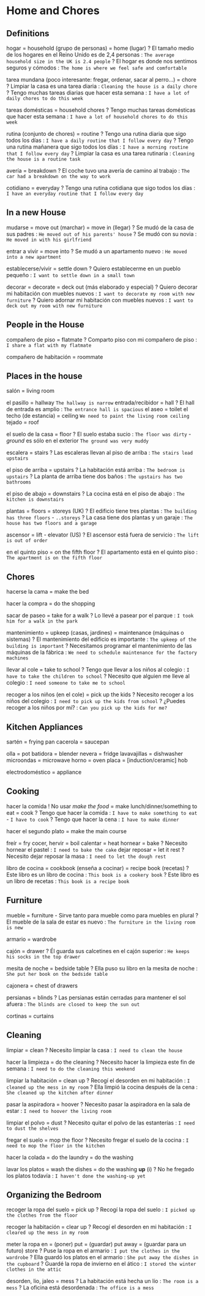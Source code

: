 # Home and Chores

## Definitions

hogar
    = household (grupo de personas)
    = home (lugar)
    ? El tamaño medio de los hogares en el Reino Unido es de 2,4 personas : `The average household size in the UK is 2.4 people`
    ? El hogar es donde nos sentimos seguros y cómodos : `The home is where we feel safe and comfortable`

tarea mundana (poco interesante: fregar, ordenar, sacar al perro...)
    = chore
    ? Limpiar la casa es una tarea diaria : `Cleaning the house is a daily chore`
    ? Tengo muchas tareas diarias que hacer esta semana : `I have a lot of daily chores to do this week`

tareas domésticas
    = household chores
    ? Tengo muchas tareas domésticas que hacer esta semana : `I have a lot of household chores to do this week`

rutina (conjunto de chores) = routine
    ? Tengo una rutina diaria que sigo todos los días : `I have a daily routine that I follow every day`
    ? Tengo una rutina mañanera que sigo todos los días : `I have a morning routine that I follow every day`
    ? Limpiar la casa es una tarea rutinaria : `Cleaning the house is a routine task`

avería = breakdown
    ? El coche tuvo una avería de camino al trabajo : `The car had a breakdown on the way to work`

cotidiano = everyday
    ? Tengo una rutina cotidiana que sigo todos los días : `I have an everyday routine that I follow every day`

## In a new House

mudarse
    = move out (marchar)
    = move in (llegar)
    ? Se mudó de la casa de sus padres : `He moved out of his parents' house`
    ? Se mudó con su novia : `He moved in with his girlfriend`

entrar a vivir = move into
    ? Se mudó a un apartamento nuevo : `He moved into a new apartment`

establecerse/vivir = settle down
    ? Quiero establecerme en un pueblo pequeño : `I want to settle down in a small town`

decorar
    = decorate
    = deck out (más elaborado y especial)
    ? Quiero decorar mi habitación con muebles nuevos : `I want to decorate my room with new furniture`
    ? Quiero adornar mi habitación con muebles nuevos : `I want to deck out my room with new furniture`

## People in the House

compañero de piso = flatmate
    ? Comparto piso con mi compañero de piso : `I share a flat with my flatmate`

compañero de habitación = roommate

## Places in the house

salón = living room

el pasillo = hallway `The hallway is narrow`
entrada/recibidor = hall
    ? El hall de entrada es amplio : `The entrance hall is spacious`
el aseo = toilet
el techo (de estancia) = ceiling `We need to paint the living room ceiling`
tejado = roof


el suelo de la casa
    = floor
    ? El suelo estaba sucio : `The floor was dirty`
       - _ground_ es sólo en el exterior `The ground was very muddy`

escalera = stairs
    ? Las escaleras llevan al piso de arriba : `The stairs lead upstairs`

el piso de arriba = upstairs
    ? La habitación está arriba : `The bedroom is upstairs`
    ? La planta de arriba tiene dos baños : `The upstairs has two bathrooms`

el piso de abajo = downstairs
    ? La cocina está en el piso de abajo : `The kitchen is downstairs`

plantas
    = floors
    = storeys (UK)
    ? El edificio tiene tres plantas : `The building has three floors` - `..storeys`
    ? La casa tiene dos plantas y un garaje : `The house has two floors and a garage`

ascensor = lift
    - elevator (US)
    ? El ascensor está fuera de servicio : `The lift is out of order`

en el quinto piso = on the fifth floor
    ? El apartamento está en el quinto piso : `The apartment is on the fifth floor`


## Chores

hacerse la cama = make the bed

hacer la compra = do the shopping

sacar de paseo = take <sbody> for a walk
    ? Lo llevé a pasear por el parque : `I took him for a walk in the park`

mantenimiento
    = upkeep (casas, jardines)
    = maintenance (máquinas o sistemas)
    ? El mantenimiento del edificio es importante : `The upkeep of the building is important`
    ? Necesitamos programar el mantenimiento de las máquinas de la fábrica : `We need to schedule maintenance for the factory machines`

llevar al cole = take to school
    ? Tengo que llevar a los niños al colegio : `I have to take the children to school`
    ? Necesito que alguien me lleve al colegio : `I need someone to take me to school`

recoger a los niños (en el cole) = pick up the kids
    ? Necesito recoger a los niños del colegio : `I need to pick up the kids from school`
    ? ¿Puedes recoger a los niños por mí? : `Can you pick up the kids for me?`

## Kitchen Appliances


sartén = frying pan
cacerola = saucepan

olla = pot
batidora = blender
nevera = fridge
lavavajillas = dishwasher
microondas = microwave
horno = oven
placa = [induction/ceramic] hob

electrodoméstico = appliance

## Cooking

hacer la comida
    ! No usar _make the food_
    = make lunch/dinner/something to eat
    = cook
    ? Tengo que hacer la comida : `I have to make something to eat` - `I have to cook`
    ? Tengo que hacer la cena : `I have to make dinner`

hacer el segundo plato = make the main course

freír = fry
cocer, hervir = boil
calentar = heat
hornear = bake
    ? Necesito hornear el pastel : `I need to bake the cake`
dejar reposar = let it rest
    ? Necesito dejar reposar la masa : `I need to let the dough rest`

libro de cocina
    = cookbook (enseña a cocinar)
    = recipe book (recetas)
    ? Este libro es un libro de cocina : `This book is a cookery book`
    ? Este libro es un libro de recetas : `This book is a recipe book`

## Furniture

mueble = furniture
    - Sirve tanto para mueble como para muebles en plural
    ? El mueble de la sala de estar es nuevo : `The furniture in the living room is new`

armario = wardrobe

cajón = drawer
    ? Él guarda sus calcetines en el cajón superior : `He keeps his socks in the top drawer`

mesita de noche = bedside table
    ? Ella puso su libro en la mesita de noche : `She put her book on the bedside table`

cajonera = chest of drawers

persianas = blinds
    ? Las persianas están cerradas para mantener el sol afuera : `The blinds are closed to keep the sun out`

cortinas = curtains

## Cleaning


limpiar = clean
    ? Necesito limpiar la casa : `I need to clean the house`

hacer la limpieza = do the cleaning
    ? Necesito hacer la limpieza este fin de semana : `I need to do the cleaning this weekend`


limpiar la habitación
    = clean up
    ? Recogí el desorden en mi habitación : `I cleaned up the mess in my room`
    ? Ella limpió la cocina después de la cena : `She cleaned up the kitchen after dinner`

pasar la aspiradora = hoover
    ? Necesito pasar la aspiradora en la sala de estar : `I need to hoover the living room`

limpiar el polvo = dust
    ? Necesito quitar el polvo de las estanterías : `I need to dust the shelves`

fregar el suelo = mop the floor
    ? Necesito fregar el suelo de la cocina : `I need to mop the floor in the kitchen`

hacer la colada
    = do the laundry
    = do the washing

lavar los platos
    = wash the dishes
    = do the washing **up** (i)
    ? No he fregado los platos todavía : `I haven't done the washing-up yet`


## Organizing the Bedroom

recoger la ropa del suelo = pick up
    ? Recogí la ropa del suelo : `I picked up the clothes from the floor`

recoger la habitación = clear up
    ? Recogí el desorden en mi habitación : `I cleared up the mess in my room`

meter la ropa en
    = (poner) put
    = (guardar) put away
    = (guardar para un futuro) store
    ? Puse la ropa en el armario : `I put the clothes in the wardrobe`
    ? Ella guardó los platos en el armario : `She put away the dishes in the cupboard`
    ? Guardé la ropa de invierno en el ático : `I stored the winter clothes in the attic`

desorden, lio, jaleo = mess
    ? La habitación está hecha un lío : `The room is a mess`
    ? La oficina está desordenada : `The office is a mess`
